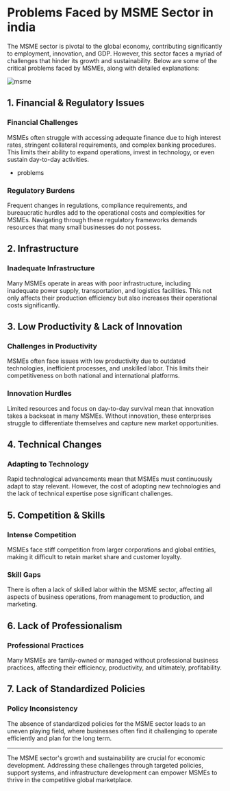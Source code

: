 # Problems Faced by MSME Sector in india

The MSME sector is pivotal to the global economy, contributing significantly to employment, innovation, and GDP. However, this sector faces a myriad of challenges that hinder its growth and sustainability. Below are some of the critical problems faced by MSMEs, along with detailed explanations:

![msme]()
## 1. Financial & Regulatory Issues

### Financial Challenges
MSMEs often struggle with accessing adequate finance due to high interest rates, stringent collateral requirements, and complex banking procedures. This limits their ability to expand operations, invest in technology, or even sustain day-to-day activities.
- problems

  
### Regulatory Burdens
Frequent changes in regulations, compliance requirements, and bureaucratic hurdles add to the operational costs and complexities for MSMEs. Navigating through these regulatory frameworks demands resources that many small businesses do not possess.

## 2. Infrastructure

### Inadequate Infrastructure
Many MSMEs operate in areas with poor infrastructure, including inadequate power supply, transportation, and logistics facilities. This not only affects their production efficiency but also increases their operational costs significantly.

## 3. Low Productivity & Lack of Innovation

### Challenges in Productivity
MSMEs often face issues with low productivity due to outdated technologies, inefficient processes, and unskilled labor. This limits their competitiveness on both national and international platforms.

### Innovation Hurdles
Limited resources and focus on day-to-day survival mean that innovation takes a backseat in many MSMEs. Without innovation, these enterprises struggle to differentiate themselves and capture new market opportunities.

## 4. Technical Changes

### Adapting to Technology
Rapid technological advancements mean that MSMEs must continuously adapt to stay relevant. However, the cost of adopting new technologies and the lack of technical expertise pose significant challenges.

## 5. Competition & Skills

### Intense Competition
MSMEs face stiff competition from larger corporations and global entities, making it difficult to retain market share and customer loyalty.

### Skill Gaps
There is often a lack of skilled labor within the MSME sector, affecting all aspects of business operations, from management to production, and marketing.

## 6. Lack of Professionalism

### Professional Practices
Many MSMEs are family-owned or managed without professional business practices, affecting their efficiency, productivity, and ultimately, profitability.

## 7. Lack of Standardized Policies

### Policy Inconsistency
The absence of standardized policies for the MSME sector leads to an uneven playing field, where businesses often find it challenging to operate efficiently and plan for the long term.

---

The MSME sector's growth and sustainability are crucial for economic development. Addressing these challenges through targeted policies, support systems, and infrastructure development can empower MSMEs to thrive in the competitive global marketplace.
